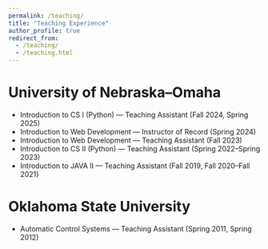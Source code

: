 ```yaml
---
permalink: /teaching/
title: "Teaching Experience"
author_profile: true
redirect_from: 
  - /teaching/
  - /teaching.html
---
```


University of Nebraska–Omaha
======

* Introduction to CS I (Python) — Teaching Assistant (Fall 2024, Spring 2025)  
* Introduction to Web Development — Instructor of Record (Spring 2024)  
* Introduction to Web Development — Teaching Assistant (Fall 2023)  
* Introduction to CS II (Python) — Teaching Assistant (Spring 2022–Spring 2023)  
* Introduction to JAVA II — Teaching Assistant (Fall 2019, Fall 2020–Fall 2021)  

Oklahoma State University
======

* Automatic Control Systems — Teaching Assistant (Spring 2011, Spring 2012)  
